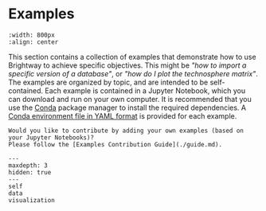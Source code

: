 # Examples

```{image} ../../_static/images/examples.png
:width: 800px
:align: center
```

This section contains a collection of examples that demonstrate how to use Brightway to achieve specific objectives. This might be _"how to import a specific version of a database"_, or _"how do I plot the technosphere matrix"_. The examples are organized by topic, and are intended to be self-contained. Each example is contained in a Jupyter Notebook, which you can download and run on your own computer. It is recommended that you use the [Conda](https://docs.conda.io/en/latest/) package manager to install the required dependencies. A [Conda environment file in YAML format](https://conda.io/projects/conda/en/latest/user-guide/tasks/manage-environments.html#activating-an-environment) is provided for each example.

```{note}
Would you like to contribute by adding your own examples (based on your Jupyter Notebooks)?
Please follow the [Examples Contribution Guide](./guide.md).
```

```{toctree}
---
maxdepth: 3
hidden: true
---
self
data
visualization
```